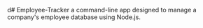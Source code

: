 d# Employee-Tracker
a command-line app designed to manage a company's employee database using Node.js. 
